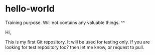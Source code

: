 # hello-world
Training purpose. Will not contains any valuable things. ^^


Hi, 

This is my first Git repository. It will be used for testing only. 
If you are looking for test repository too? then let me know, or request to pull.
